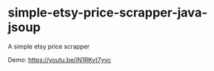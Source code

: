 # simple-etsy-price-scrapper-java-jsoup
 A simple etsy price scrapper
 
 Demo: https://youtu.be/iN1RKvt7yvc
